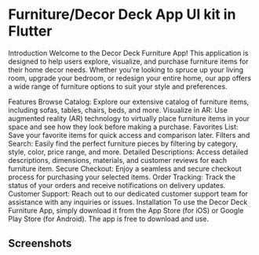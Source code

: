 # Furniture/Decor Deck App UI kit in Flutter

Introduction
Welcome to the Decor Deck Furniture App! This application is designed to help users explore, visualize, and purchase furniture items for their home decor needs. Whether you're looking to spruce up your living room, upgrade your bedroom, or redesign your entire home, our app offers a wide range of furniture options to suit your style and preferences.

Features
Browse Catalog: Explore our extensive catalog of furniture items, including sofas, tables, chairs, beds, and more.
Visualize in AR: Use augmented reality (AR) technology to virtually place furniture items in your space and see how they look before making a purchase.
Favorites List: Save your favorite items for quick access and comparison later.
Filters and Search: Easily find the perfect furniture pieces by filtering by category, style, color, price range, and more.
Detailed Descriptions: Access detailed descriptions, dimensions, materials, and customer reviews for each furniture item.
Secure Checkout: Enjoy a seamless and secure checkout process for purchasing your selected items.
Order Tracking: Track the status of your orders and receive notifications on delivery updates.
Customer Support: Reach out to our dedicated customer support team for assistance with any inquiries or issues.
Installation
To use the Decor Deck Furniture App, simply download it from the App Store (for iOS) or Google Play Store (for Android). The app is free to download and use.

## Screenshots


